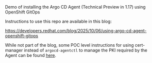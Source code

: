 Demo of installing the Argo CD Agent (Technical Preview in 1.17) using OpenShift GitOps

Instructions to use this repo are available in this blog:

https://developers.redhat.com/blog/2025/10/06/using-argo-cd-agent-openshift-gitops

While not part of the blog, some POC level instructions for using cert-manager instead of `argocd-agentctl` to
manage the PKI required by the Agent can be found [here](https://github.com/gitops-examples/openshift-gitops-agent/blob/main/cert-manager/cert-manager.md).
